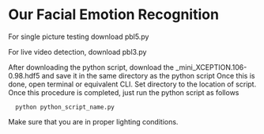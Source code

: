 # Our Facial Emotion Recognition
For single picture testing download pbl5.py

For live video detection, download pbl3.py


After downloading the python script, download the _mini_XCEPTION.106-0.98.hdf5 and save it in the same directory as the python script
Once this is done, open terminal or equivalent CLI. Set directory to the location of script.
Once this procedure is completed, just run the python script as follows
      
      python python_script_name.py

Make sure that you are in proper lighting conditions.

